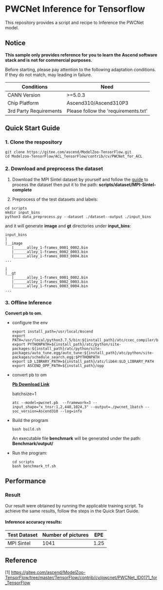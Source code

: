 

# PWCNet Inference for Tensorflow 

This repository provides a script and recipe to Inference the PWCNet model.

## Notice
**This sample only provides reference for you to learn the Ascend software stack and is not for commercial purposes.**

Before starting, please pay attention to the following adaptation conditions. If they do not match, may leading in failure.

| Conditions | Need |
| --- | --- |
| CANN Version | >=5.0.3 |
| Chip Platform| Ascend310/Ascend310P3 |
| 3rd Party Requirements| Please follow the 'requirements.txt' |

## Quick Start Guide

### 1. Clone the respository

```shell
git clone https://gitee.com/ascend/ModelZoo-TensorFlow.git
cd Modelzoo-TensorFlow/ACL_TensorFlow/contrib/cv/PWCNet_for_ACL
```

### 2. Download and preprocess the dataset

1. Download the  MPI Sintel dataset by yourself and follow the [guide](https://github.com/philferriere/tfoptflow) to process the dataset then put it to the path: **scripts/dataset/MPI-Sintel-complete**

2. Preprocess of the test datasets and labels:
```
cd scripts
mkdir input_bins
python3 data_preprocess.py --dataset ./dataset--output ./input_bins
```
and it will generate **image** and **gt** directories under **input_bins**:
```
input_bins
|
|__image
   |______alley_1-frames_0001_0002.bin
   |______alley_1-frames_0002_0003.bin
   |______alley_1-frames_0003_0004.bin
...

|
|__gt
   |______alley_1-frames_0001_0002.bin
   |______alley_1-frames_0002_0003.bin
   |______alley_1-frames_0003_0004.bin
...

```

### 3. Offline Inference

**Convert pb to om.**

- configure the env

  ```
  export install_path=/usr/local/Ascend
  export PATH=/usr/local/python3.7.5/bin:${install_path}/atc/ccec_compiler/bin:${install_path}/atc/bin:$PATH
  export PYTHONPATH=${install_path}/atc/python/site-packages:${install_path}/atc/python/site-packages/auto_tune.egg/auto_tune:${install_path}/atc/python/site-packages/schedule_search.egg:$PYTHONPATH
  export LD_LIBRARY_PATH=${install_path}/atc/lib64:$LD_LIBRARY_PATH
  export ASCEND_OPP_PATH=${install_path}/opp
  ```

- convert pb to om
  
  [**Pb Download Link**](https://modelzoo-train-atc.obs.cn-north-4.myhuaweicloud.com/006_train_backup/PWCNet_tf_wosaisai/offline_infer/pwcnet.pb)

  batchsize=1

  ```
  atc --model=pwcnet.pb  --framework=3 --input_shape="x_tnsr:1,2,448,1024,3" --output=./pwcnet_1batch --soc_version=Ascend310 --log=info
  ```

- Build the program

  ```
  bash build.sh
  ```
  An executable file **benchmark** will be generated under the path: **Benchmark/output/**

- Run the program:

  ```
  cd scripts
  bash benchmark_tf.sh
  ```



## Performance

### Result

Our result were obtained by running the applicable training script. To achieve the same results, follow the steps in the Quick Start Guide.

#### Inference accuracy results:

| Test Dataset | Number of pictures | EPE |
|--------------|-------------------|-------------------|
| MPI Sintel          | 1041             | 1.25             |

## Reference
[1] https://gitee.com/ascend/ModelZoo-TensorFlow/tree/master/TensorFlow/contrib/cv/pwcnet/PWCNet_ID0171_for_TensorFlow
